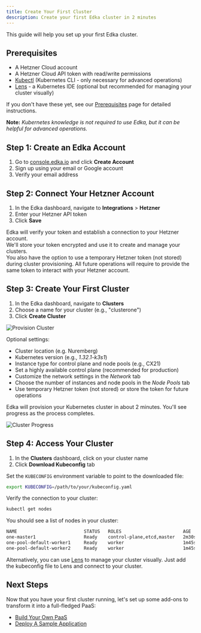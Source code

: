 ```yaml
---
title: Create Your First Cluster
description: Create your first Edka cluster in 2 minutes
---
```


This guide will help you set up your first Edka cluster.

## Prerequisites

- A Hetzner Cloud account
- A Hetzner Cloud API token with read/write permissions
- [Kubectl](https://kubernetes.io/docs/tasks/tools/) (Kubernetes CLI - only necessary for advanced operations)
- [Lens](https://k8slens.dev/) - a Kubernetes IDE (optional but recommended for managing your cluster visually)

If you don't have these yet, see our [Prerequisites](/get-started/prerequisites/) page for detailed instructions.

**Note:** _Kubernetes knowledge is not required to use Edka, but it can be helpful for advanced operations._

## Step 1: Create an Edka Account

1. Go to [console.edka.io](https://console.edka.io/signup) and click **Create Account**
2. Sign up using your email or Google account
3. Verify your email address

## Step 2: Connect Your Hetzner Account

1. In the Edka dashboard, navigate to **Integrations** > **Hetzner**
2. Enter your Hetzner API token
3. Click **Save**

Edka will verify your token and establish a connection to your Hetzner account.</br>
We'll store your token encrypted and use it to create and manage your clusters.</br>
You also have the option to use a temporary Hetzner token (not stored) during cluster provisioning. All future operations will require to provide the same token to interact with your Hetzner account.

## Step 3: Create Your First Cluster

1. In the Edka dashboard, navigate to **Clusters**
2. Choose a name for your cluster (e.g., "clusterone")
3. Click **Create Cluster**

![Provision Cluster](https://assets.edka.io/ek_create_cluster.webp)

Optional settings:

- Cluster location (e.g. Nuremberg)
- Kubernetes version (e.g., _1.32.1-k3s1_)
- Instance type for control plane and node pools (e.g., CX21)
- Set a highly available control plane (recommended for production)
- Customize the network settings in the _Network_ tab
- Choose the number of instances and node pools in the _Node Pools_ tab
- Use temporary Hetzner token (not stored) or store the token for future operations

Edka will provision your Kubernetes cluster in about 2 minutes. You'll see progress as the process completes.

![Cluster Progress](https://assets.edka.io/ek_cluster.webp)

## Step 4: Access Your Cluster

1. In the **Clusters** dashboard, click on your cluster name
2. Click **Download Kubeconfig** tab

Set the `KUBECONFIG` environment variable to point to the downloaded file:

```bash
export KUBECONFIG=/path/to/your/kubeconfig.yaml
```

Verify the connection to your cluster:

```bash
kubectl get nodes
```

You should see a list of nodes in your cluster:

```bash
NAME                         STATUS   ROLES                       AGE     VERSION
one-master1                  Ready    control-plane,etcd,master   2m30s   v1.32.1-k3s1
one-pool-default-worker1     Ready    worker                      1m45s   v1.32.1-k3s1
one-pool-default-worker2     Ready    worker                      1m45s   v1.32.1-k3s1
```

Alternatively, you can use [Lens](https://k8slens.dev/) to manage your cluster visually. Just add the kubeconfig file to Lens and connect to your cluster.

## Next Steps

Now that you have your first cluster running, let's set up some add-ons to transform it into a full-fledged PaaS:

- [Build Your Own PaaS](/get-started/build-your-own-paas/)
- [Deploy A Sample Application](/get-started/deploy-a-sample-app/)
